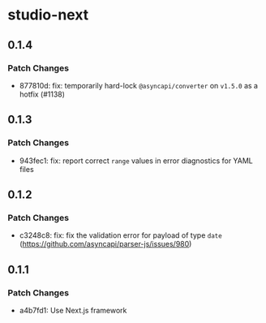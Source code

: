 # studio-next

## 0.1.4

### Patch Changes

- 877810d: fix: temporarily hard-lock `@asyncapi/converter` on `v1.5.0` as a hotfix (#1138)

## 0.1.3

### Patch Changes

- 943fec1: fix: report correct `range` values in error diagnostics for YAML files

## 0.1.2

### Patch Changes

- c3248c8: fix: fix the validation error for payload of type `date` (https://github.com/asyncapi/parser-js/issues/980)

## 0.1.1

### Patch Changes

- a4b7fd1: Use Next.js framework
